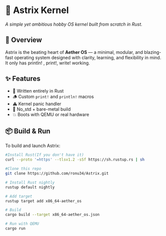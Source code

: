 # 🌌 Astrix Kernel

*A simple yet ambitious hobby OS kernel built from scratch in Rust.*


## 🚀 Overview

Astrix is the beating heart of **Aether OS** — a minimal, modular, and blazing-fast operating system designed with clarity, learning, and flexibility in mind. It only has println! , print!, write! working.

## ✨ Features

- 🧠 Written entirely in Rust
- 🪵 Custom `print!` and `println!` macros
- ⚠️ Kernel panic handler
- 🧱 No_std + bare-metal build
- 💥 Boots with QEMU or real hardware


## 📦 Build & Run

To build and launch Astrix:

```bash
#Install Rust(If you don't have it)
curl --proto '=https' --tlsv1.2 -sSf https://sh.rustup.rs | sh

#Clone this repo
git clone https://github.com/ronu34/Astrix.git

# Install Rust nightly
rustup default nightly

# Add target
rustup target add x86_64-aether_os

# Build
cargo build --target x86_64-aether_os.json

# Run with QEMU
cargo run
